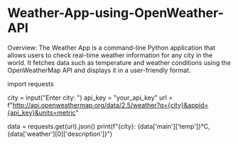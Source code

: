 # Weather-App-using-OpenWeather-API
Overview:
The Weather App is a command-line Python application that allows users to check real-time weather information for any city in the world. 
It fetches data such as temperature and weather conditions using the OpenWeatherMap API and displays it in a user-friendly format.

import requests

city = input("Enter city: ")
api_key = "your_api_key"
url = f"http://api.openweathermap.org/data/2.5/weather?q={city}&appid={api_key}&units=metric"

data = requests.get(url).json()
print(f"{city}: {data['main']['temp']}°C, {data['weather'][0]['description']}")
